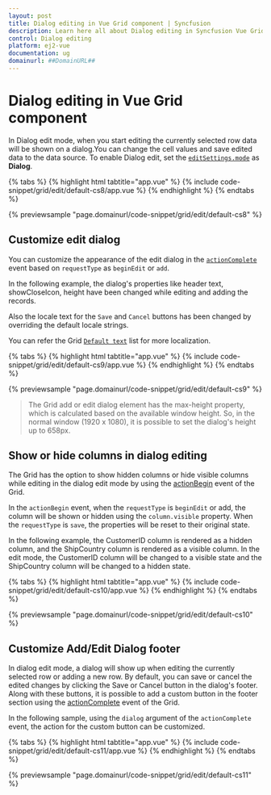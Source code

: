 ```yaml
---
layout: post
title: Dialog editing in Vue Grid component | Syncfusion
description: Learn here all about Dialog editing in Syncfusion Vue Grid component of Syncfusion Essential JS 2 and more.
control: Dialog editing 
platform: ej2-vue
documentation: ug
domainurl: ##DomainURL##
---
```


# Dialog editing in Vue Grid component

In Dialog edit mode, when you start editing the currently selected row data will be shown on a dialog.You can change the cell values and save edited data to the data source. To enable Dialog edit, set the [`editSettings.mode`](https://ej2.syncfusion.com/vue/documentation/api/grid/editSettings/#mode) as **Dialog**.

{% tabs %}
{% highlight html tabtitle="app.vue" %}
{% include code-snippet/grid/edit/default-cs8/app.vue %}
{% endhighlight %}
{% endtabs %}
        
{% previewsample "page.domainurl/code-snippet/grid/edit/default-cs8" %}

## Customize edit dialog

You can customize the appearance of the edit dialog in the [`actionComplete`](https://ej2.syncfusion.com/vue/documentation/api/grid/#actioncomplete) event based on `requestType` as `beginEdit` or `add`.

In the following example, the dialog's properties like header text, showCloseIcon, height have been changed while editing and adding the records.

Also the locale text for the `Save` and `Cancel` buttons has been changed by overriding the default locale strings.

You can refer the Grid [`Default text`](../global-local/) list for more localization.

{% tabs %}
{% highlight html tabtitle="app.vue" %}
{% include code-snippet/grid/edit/default-cs9/app.vue %}
{% endhighlight %}
{% endtabs %}
        
{% previewsample "page.domainurl/code-snippet/grid/edit/default-cs9" %}

> The Grid add or edit dialog element has the max-height property, which is calculated based on the available window height. So, in the normal window (1920 x 1080), it is possible to set the dialog's height up to 658px.

## Show or hide columns in dialog editing

The Grid has the option to show hidden columns or hide visible columns while editing in the dialog edit mode by using the [actionBegin](https://ej2.syncfusion.com/vue/documentation/api/grid/#actionbegin) event of the Grid.

In the `actionBegin` event, when the `requestType` is `beginEdit` or add, the column will be shown or hidden using the `column.visible` property. When the `requestType` is `save`, the properties will be reset to their original state.

In the following example, the CustomerID column is rendered as a hidden column, and the ShipCountry column is rendered as a visible column. In the edit mode, the CustomerID column will be changed to a visible state and the ShipCountry column will be changed to a hidden state.

{% tabs %}
{% highlight html tabtitle="app.vue" %}
{% include code-snippet/grid/edit/default-cs10/app.vue %}
{% endhighlight %}
{% endtabs %}
        
{% previewsample "page.domainurl/code-snippet/grid/edit/default-cs10" %}

## Customize Add/Edit Dialog footer

In dialog edit mode, a dialog will show up when editing the currently selected row or adding a new row. By default, you can save or cancel the edited changes by clicking the Save or Cancel button in the dialog's footer. Along with these buttons, it is possible to add a custom button in the footer section using the [actionComplete](https://ej2.syncfusion.com/vue/documentation/api/grid/#actioncomplete) event of the Grid.

In the following sample, using the `dialog` argument of the `actionComplete` event, the action for the custom button can be customized.

{% tabs %}
{% highlight html tabtitle="app.vue" %}
{% include code-snippet/grid/edit/default-cs11/app.vue %}
{% endhighlight %}
{% endtabs %}
        
{% previewsample "page.domainurl/code-snippet/grid/edit/default-cs11" %}
